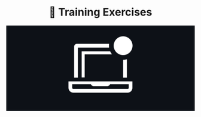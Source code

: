 
<h1 align="center">
🧠 Training Exercises</h1>

<p align="center">
   <img src="@readmeImages/training.png">
</p>
